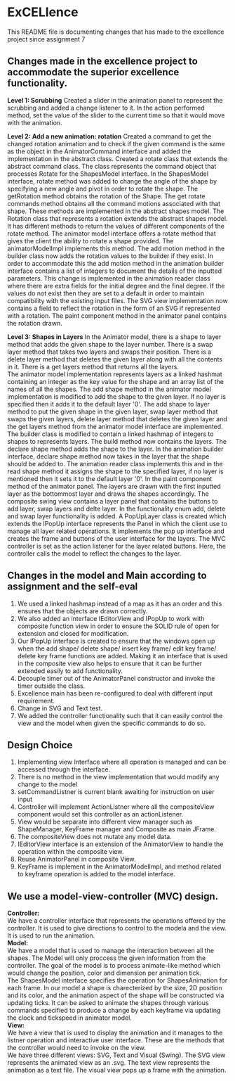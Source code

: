 # ExCELlence
This README file is documenting changes that has made to the excellence project since assignment 7

## Changes made in the excellence project to accommodate the superior excellence functionality.
**Level 1: Scrubbing**
  Created a slider in the animation panel to represent the scrubbing and added a change listener to it. In the action performed method, set the value of the slider to the current time so that it would move with the animation.

**Level 2: Add a new animation: rotation**
  Created a command to get the changed rotation animation and to check if the given command is the same as the object in the AnimatorCommand interface and added the implementation in the abstract class.
  Created a rotate class that extends the abstract command class. The class represents the command object that processes Rotate for the ShapesModel interface.
  In the ShapesModel interface, rotate method was added to change the angle of the shape by specifying a new angle and pivot in order to rotate the shape. The getRotation method obtains the rotation of the Shape. The get rotate commands method obtains all the command motions associated with that shape. These methods are implemented in the abstract shapes model.
  The Rotation class that represents a rotation extends the abstract shapes model. It has different methods to return the values of different components of the rotate method.
  The animator model interface offers a rotate method that gives the client the ability to rotate a shape provided. The animatorModelImpl implements this method.
  The add motion method in the builder class now adds the rotation values to the builder if they exist. In order to accommodate this the add motion method in the animation builder interface contains a list of integers to document the details of the inputted parameters. This change is implemented in the animation reader class where there are extra fields for the initial degree and the final degree. If the values do not exist then they are set to a default in order to maintain compatibility with the existing input files.
  The SVG view implementation now contains a field to reflect the rotation in the form of an SVG if represented with a rotation.
  The paint component method in the animator panel contains the rotation drawn.

**Level 3: Shapes in Layers**
  In the Animator model, there is a shape to layer method that adds the given shape to the layer number. There is a swap layer method that takes two layers and swaps their position. There is a delete layer method that deletes the given layer along with all the contents in it. There is a get layers method that returns all the layers.  
  The animator model implementation represents layers as a linked hashmat containing an integer as the key value for the shape and an array list of the names of all the shapes.
  The add shape method in the animator model implementation is modified to add the shape to the given layer. If no layer is specified then it adds it to the default layer '0'.
  The add shape to layer method to put the given shape in the given layer, swap layer method that swaps the given layers, delete layer method that deletes the given layer and the get layers method from the animator model interface are implemented.
  The builder class is modified to contain a linked hashmap of integers to shapes to represents layers. The build method now contains the layers. The declare shape method adds the shape to the layer.
  In the animation builder interface, declare shape method now takes in the layer that the shape should be added to. The animation reader class implements this and in the read shape method it assigns the shape to the specified layer, if no layer is mentioned then it sets it to the default layer '0'.
  In the paint component method of the animator panel. The layers are drawn with the first  inputted layer as the bottommost layer and draws the shapes accordingly.
  The composite swing view contains a layer panel that contains the buttons to add layer, swap layers and delte layer. In the functionality enum add, delete and swap layer functionality is added. A PopUpLayer class is created which extends the IPopUp interface represents the Panel in which the client use to manage all layer related operations. It implements the pop up interface and creates the frame and buttons of the user interface for the layers.
  The MVC controller is set as the action listener for the layer related buttons. Here, the controller calls the model to reflect the changes to the layer.

## Changes in the model and Main according to assignment and the self-eval
1. We used a linked hashmap instead of a map as it has an order and this ensures that the objects are drawn correctly.
2. We also added an interface IEditorView and IPopUp to work with composite function view in order to ensure the SOLID rule of open for extension and closed for modification.
3. Our IPopUp interface is created to ensure that the windows open up when the add shape/ delete shape/ insert key frame/ edit key frame/ delete key frame functions are added. Making it an interface that is used in the composite view also helps to ensure that it can be further extended easily to add functionality.
4. Decouple timer out of the AnimatorPanel constructor and invoke the timer outside the class.
5. Excellence main has been re-configured to deal with different input requirement.
6. Change in SVG and Text test.
7. We added the controller functionality such that it can easily control the view and the model when given the specific commands to do so.

## Design Choice
1. Implementing view Interface where all operation is managed and can be accessed through the interface.
2. There is no method in the view implementation that would modify any change to the model
3. setCommandListner is current blank awaiting for instruction on user input
4. Controller will implement ActionListner where all the compositeView component would set this controller 
as an actionListener.
5. View would be separate into different view manager such as ShapeManager, KeyFrame manager and Composite as main JFrame.
6. The compositeView does not mutate any model data.
7. IEditorView interface is an extension of the AnimatorView to handle the operation within the composite view.
8. Reuse AnimatorPanel in composite View.
9. KeyFrame is implement in the AnimatorModelImpl, and method related to keyframe operation is added to the model interface.
## We use a model-view-controller (MVC) design.
  **Controller:**  
   We have a controller interface that represents the operations offered by the controller. It is used to give directions to control to the modela and the view. It is used to run the animation.  
  **Model:**  
   We have a model that is used to manage the interaction between all the shapes. The Model will only proccess the given information from the controller. The goal of the model is to process animate-like method which would change the position, color and dimension per animation tick.  
   The ShapesModel interface specifies the operation for ShapesAnimation for each frame. In our model a shape is charecterized by the size, 2D position and its color, and the animation aspect of the shape will be constructed via updating ticks. It can be asked to animate the shapes through various commands specified to produce a change by each keyframe via updating the clock and tickspeed in animator model.  
  **View:**  
   We have a view that is used to display the animation and it manages to the listner operation and interactive user interface. These are the methods that the controller would need to invoke on the view.   
   We have three different views: SVG, Text and Visual (Swing). The SVG view represents the animated view as an .svg. The text view represents the animation as a text file. The visual view pops up a frame with the animation.  
